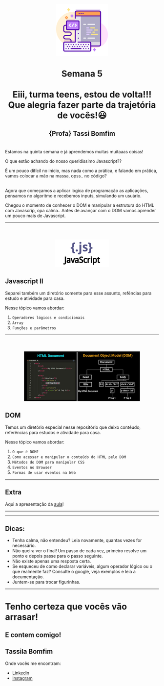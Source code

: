 <h1 align="center">
  <br>
  <img src="Img/web-development.png" alt="Front-End Checklist" width="170">
  <br>
    <br>
        Semana 5
    <br>
     <br>
        Eiii, turma teens, estou de volta!!! Que alegria fazer parte da trajetória de vocês!😃
  <h2 align="center">
  <p align="center">{Profa} Tassi Bomfim <p>
  </h2>
    <br>

</h1>
Estamos na quinta semana e já aprendemos muitas muitaaas coisas!

O que estão achando do nosso queridíssimo Javascript?? 

É um pouco difícil no inicio, mas nada como a prática, e falando em prática, vamos colocar a mão na massa, opss.. no código?

<br>
Agora que começamos a aplicar lógica de programação  as aplicações, pensamos no algoritmo e recebemos inputs, simulando um usuário. 

Chegou o momento de conhecer o DOM e manipular a estrutura do HTML com Javascrip, opa calma.. Antes de avançar com o DOM vamos aprender um pouco mais de Javascript. 


---
<h2 align="center">
  <br>
  <img src="Img/javascript.png" alt="Front-End Checklist" width="180">
  <br>
</h2>

## Javascript II

Separei também um diretório somente para esse assunto, refências para estudo e atividade para casa.

Nesse tópico vamos abordar:

1. `Operadores lógicos e condicionais`
2. `Array`
3. `Funções e parâmetros`

---

<h2 align="center">
  <br>
  <img src="Img/arvore_dom.png" alt="Front-End Checklist" width="380">
  <br>
</h2>

## DOM

Temos um diretório especial nesse repositório que deixo contéudo, referências para estudos e atividade para casa. 

Nesse tópico vamos abordar:

1. `O que é DOM?`
2. `Como acessar e manipular o conteúdo do HTML pelo DOM`
4. `Métodos do DOM para manipular CSS`
3. `Eventos no Browser`
4. `Formas de usar eventos na Web`

---
## Extra

Aqui a apresentação da [aula](https://www.canva.com/design/DAElokkNUrs/4VRi0ASYxlZZH61TZrK9qQ/view?utm_content=DAElokkNUrs&utm_campaign=designshare&utm_medium=link&utm_source=publishsharelink)!

---
---
## Dicas: 

- Tenha calma, não entendeu? Leia novamente, quantas vezes for necessário.
- Não queira ver o final! Um passo de cada vez, primeiro resolve um ponto e depois passe para o passo seguinte.
- Não existe apenas uma resposta certa.
- Se esqueceu de  como declarar variáveis, algum operador lógico ou o que realmente faz? Consulte o google, veja exemplos e leia a documentação.
- Juntem-se para trocar figurinhas.

---
# Tenho certeza que vocês vão arrasar! 

##  E contem comigo! 
## Tassila Bomfim
  Onde vocês me encontram:
  - [Linkedin](https://www.linkedin.com/in/tassilabomfim/)
  - [Instagram](https://www.instagram.com/tassilabomfim/)
